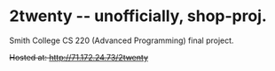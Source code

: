# 2twenty -- unofficially, shop-proj.
Smith College CS 220 (Advanced Programming) final project.

~~Hosted at: http://71.172.24.73/2twenty~~
